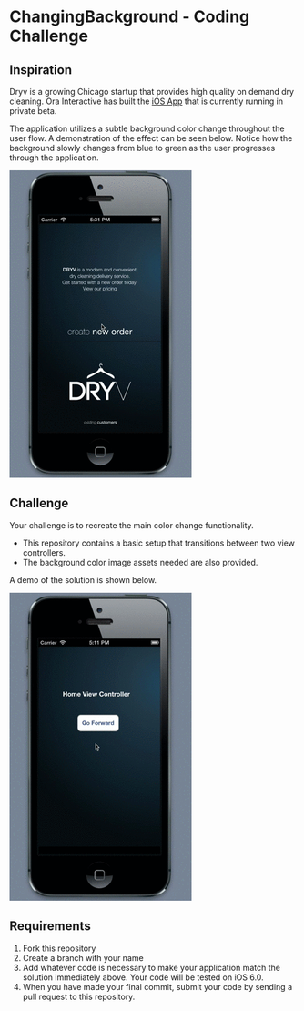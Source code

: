 ChangingBackground - Coding Challenge
==================
## Inspiration
Dryv is a growing Chicago startup that provides high quality on demand dry cleaning.  Ora Interactive has 
built the [iOS App](http://orainteractive.com/dryv) that is currently running in private beta.

The application utilizes a subtle background color change throughout the user flow.  A demonstration of the effect can 
be seen below.  Notice how the background slowly changes from blue to green as the user progresses through the application.

![ChangingBackground](https://github.com/jeffreycamealy/ChangingBackground/blob/master/README_Resources/Dryv.gif?raw=true)  

## Challenge
Your challenge is to recreate the main color change functionality.  
+ This repository contains a basic setup that transitions 
between two view controllers.  
+ The background color image assets needed are also provided.  

A demo of the solution is shown
below.

![ChangingBackground](https://github.com/jeffreycamealy/ChangingBackground/blob/master/README_Resources/ChangingBackground.gif?raw=true)

## Requirements
1. Fork this repository
2. Create a branch with your name
3. Add whatever code is necessary to make your application match the solution immediately above.  Your code will 
be tested on iOS 6.0.
5. When you have made your final commit, submit your code by sending a pull request to this repository.

